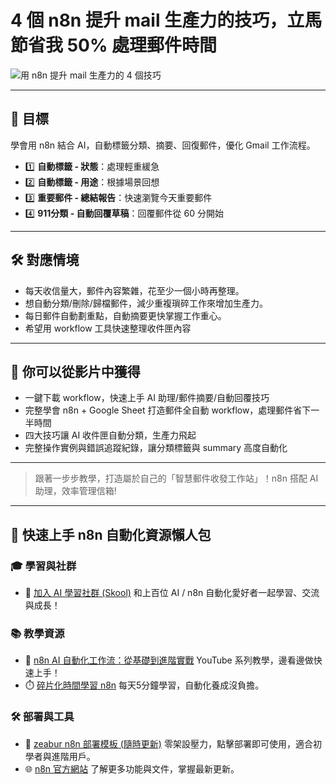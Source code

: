 # 4 個 n8n 提升 mail 生產力的技巧，立馬節省我 50% 處理郵件時間

![用 n8n 提升 mail 生產力的 4 個技巧](https://github.com/qwedsazxc78/ai-automation-n8n/blob/main/n8n/32-n8n-enhance-email-productivity/cover.png?raw=true)

---

## 🎯 目標

學會用 n8n 結合 AI，自動標籤分類、摘要、回復郵件，優化 Gmail 工作流程。

* 1️⃣ **自動標籤 - 狀態**：處理輕重緩急
* 2️⃣ **自動標籤 - 用途**：根據場景回想
* 3️⃣ **重要郵件 - 總結報告**：快速瀏覽今天重要郵件
* 4️⃣ **911分類 - 自動回覆草稿**：回覆郵件從 60 分開始

---

## 🛠️ 對應情境

* 每天收信量大，郵件內容繁雜，花至少一個小時再整理。
* 想自動分類/刪除/歸檔郵件，減少重複瑣碎工作來增加生產力。
* 每日郵件自動劃重點，自動摘要更快掌握工作重心。
* 希望用 workflow 工具快速整理收件匣內容

---

## 🎥 你可以從影片中獲得

* 一鍵下載 workflow，快速上手 AI 助理/郵件摘要/自動回覆技巧
* 完整學會 n8n + Google Sheet 打造郵件全自動 workflow，處理郵件省下一半時間
* 四大技巧讓 AI 收件匣自動分類，生產力飛起
* 完整操作實例與錯誤追蹤紀錄，讓分類標籤與 summary 高度自動化

---

> 跟著一步步教學，打造屬於自己的「智慧郵件收發工作站」！n8n 搭配 AI 助理，效率管理信箱!

---

## 🚀 快速上手 n8n 自動化資源懶人包

### 🎓 學習與社群

* 🔗 [加入 AI 學習社群 (Skool)](https://www.skool.com/ai-brain-alex/about?ref=5dde9b20e8e7432aa9a01df6e89685f4)
  和上百位 AI / n8n 自動化愛好者一起學習、交流與成長！

### 📚 教學資源

* 🎥 [n8n AI 自動化工作流：從基礎到進階實戰](https://youtube.com/playlist?list=PLUf88uk7T54I83MBdbuXgUuA8rVklF4FA&si=wHsQw8YJu-erSdLd)
  YouTube 系列教學，邊看邊做快速上手！
* ⏱️ [碎片化時間學習 n8n](https://youtube.com/playlist?list=PLUf88uk7T54Iv6LV2NFgdTghaX2cPhtgH&si=G3gj2qn179ZFUqAZ)
  每天5分鐘學習，自動化養成沒負擔。

### 🛠️ 部署與工具

* 🧩 [zeabur n8n 部署模板 (隨時更新)](https://zeabur.com/zh-TW/templates/0TUVZ7?referralCode=qwedsazxc78)
  零架設壓力，點擊部署即可使用，適合初學者與進階用戶。
* 🌐 [n8n 官方網站](https://n8n.io/)
  了解更多功能與文件，掌握最新更新。
